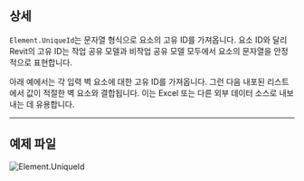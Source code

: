 ## 상세
`Element.UniqueId`는 문자열 형식으로 요소의 고유 ID를 가져옵니다. 요소 ID와 달리 Revit의 고유 ID는 작업 공유 모델과 비작업 공유 모델 모두에서 요소의 문자열을 안정적으로 표현합니다.

아래 예에서는 각 입력 벽 요소에 대한 고유 ID를 가져옵니다. 그런 다음 내포된 리스트에서 값이 적절한 벽 요소와 결합됩니다. 이는 Excel 또는 다른 외부 데이터 소스로 내보내는 데 유용합니다.
___
## 예제 파일

![Element.UniqueId](./Revit.Elements.Element.UniqueId_img.jpg)
